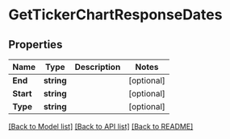 # GetTickerChartResponseDates

## Properties

Name | Type | Description | Notes
------------ | ------------- | ------------- | -------------
**End** | **string** |  | [optional] 
**Start** | **string** |  | [optional] 
**Type** | **string** |  | [optional] 

[[Back to Model list]](../README.md#documentation-for-models) [[Back to API list]](../README.md#documentation-for-api-endpoints) [[Back to README]](../README.md)


